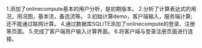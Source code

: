 1.添加了onlinecompute基本的用户分析，是初期版本。
2.分析了计算表达式的用况，用况图，基本流，备选流等。
3.初始计算demo，客户端输入，服务端计算; 还不能通过联网计算。
4.通过数据库SQLITE添加了onlinecompute的登录、注册等页面。
5.完成了客户端用户输入计算界面。
6.将客户端与登录注册页面进行连接。
